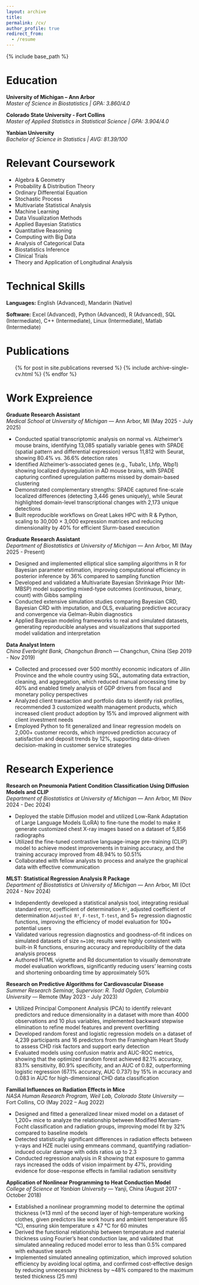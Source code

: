 ```yaml
---
layout: archive
title:
permalink: /cv/
author_profile: true
redirect_from:
  - /resume
---
```


{% include base_path %}

Education
======
**University of Michigan – Ann Arbor**  
*Master of Science in Biostatistics | GPA: 3.860/4.0*

**Colorado State University - Fort Collins**  
*Master of Applied Statistics in Statistical Science | GPA: 3.904/4.0*

**Yanbian University**  
*Bachelor of Science in Statistics | AVG: 81.39/100*

Relevant Coursework
======
* Algebra & Geometry
* Probability & Distribution Theory
* Ordinary Differential Equation
* Stochastic Process
* Multivariate Statistical Analysis
* Machine Learning
* Data Visualization Methods
* Applied Bayesian Statistics
* Quantitative Reasoning
* Computing with Big Data
* Analysis of Categorical Data
* Biostatistics Inference
* Clinical Trials
* Theory and Application of Longitudinal Analysis

Technical Skills
======
**Languages:** English (Advanced), Mandarin (Native)

**Software:** Excel (Advanced), Python (Advanced), R (Advanced), SQL (Intermediate), C++ (Intermediate), Linux (Intermediate), Matlab (Intermediate)

Publications
======
  <ul>{% for post in site.publications reversed %}
    {% include archive-single-cv.html %}
  {% endfor %}</ul>
  
Work Expreience
======

**Graduate Research Assistant**  
_Medical School at University of Michigan_ — Ann Arbor, MI (May 2025 - July 2025)
- Conducted spatial transcriptomic analysis on normal vs. Alzheimer’s mouse brains, identifying 13,085 spatially variable genes with SPADE (spatial pattern and differential expression) versus 11,812 with Seurat, showing 80.4% vs. 36.6% detection rates
- Identified Alzheimer’s-associated genes (e.g., Tuba1c, Lhfp, Wbp1) showing localized dysregulation in AD mouse brains, with SPADE capturing confined upregulation patterns missed by domain-based clustering
- Demonstrated complementary strengths: SPADE captured fine-scale localized differences (detecting 3,446 genes uniquely), while Seurat highlighted domain-level transcriptional changes with 2,173 unique detections  
- Built reproducible workflows on Great Lakes HPC with R & Python, scaling to 30,000 × 3,000 expression matrices and reducing dimensionality by 40% for efficient Slurm-based execution

**Graduate Research Assistant**  
_Department of Biostatistics at University of Michigan_ — Ann Arbor, MI (May 2025 - Present)
- Designed and implemented elliptical slice sampling algorithms in R for Bayesian parameter estimation, improving computational efficiency in posterior inference by 36\% compared to sampling function
- Developed and validated a Multivariate Bayesian Shrinkage Prior (Mt-MBSP) model supporting mixed-type outcomes (continuous, binary, count) with Gibbs sampling  
- Conducted extensive simulation studies comparing Bayesian CRD, Bayesian CRD with imputation, and OLS, evaluating predictive accuracy and convergence via Gelman-Rubin diagnostics
- Applied Bayesian modeling frameworks to real and simulated datasets, generating reproducible analyses and visualizations that supported model validation and interpretation

**Data Analyst Intern**  
_China Everbright Bank, Changchun Branch_ — Changchun, China (Sep 2019 - Nov 2019)
- Collected and processed over 500 monthly economic indicators of Jilin Province and the whole country using SQL, automating data extraction, cleaning, and aggregation, which reduced manual processing time by 40% and enabled timely analysis of GDP drivers from fiscal and monetary policy perspectives
- Analyzed client transaction and portfolio data to identify risk profiles, recommended 3 customized wealth management products, which increased client product adoption by 15% and improved alignment with client investment needs  
- Employed Python to fit generalized and linear regression models on 2,000+ customer records, which improved prediction accuracy of satisfaction and deposit trends by 12%, supporting data-driven decision-making in customer service strategies
  
Research Experience
======

**Research on Pneumonia Patient Condition Classification Using Diffusion Models and CLIP**  
_Department of Biostatistics at University of Michigan_ — Ann Arbor, MI (Nov 2024 - Dec 2024)
- Deployed the stable Diffusion model and utilized Low-Rank Adaptation of Large Language Models (LoRA) to fine-tune the model to make it generate customized chest X-ray images based on a dataset of 5,856 radiographs
- Utilized the fine-tuned contrastive language-image pre-training (CLIP) model to achieve modest improvements in training accuracy, and the training accuracy improved from 48.94% to 50.51% 
- Collaborated with fellow analysts to process and analyze the graphical data with effective communication

**MLST: Statistical Regression Analysis R Package**  
_Department of Biostatistics at University of Michigan_ — Ann Arbor, MI (Oct 2024 - Nov 2024)
- Independently developed a statistical analysis tool, integrating residual standard error, coefficient of determination `R²`, adjusted coefficient of determination `Adjusted R²`, `F-test`, `T-test`, and 5+ regression diagnostic functions, improving the efficiency of model evaluation for 100+ potential users
- Validated various regression diagnostics and goodness-of-fit indices on simulated datasets of size `n=100`; results were highly consistent with built-in R functions, ensuring accuracy and reproducibility of the data analysis process 
- Authored HTML vignette and Rd documentation to visually demonstrate model evaluation workflows, significantly reducing users’ learning costs and shortening onboarding time by approximately 50%

**Research on Predictive Algorithms for Cardiovascular Disease**  
_Summer Research Seminar, Supervisor: R. Todd Ogden, Columbia University_ — Remote (May 2023 - July 2023)
- Utilized Principal Component Analysis (PCA) to identify relevant predictors and reduce dimensionality in a dataset with more than 4000 observations and 10 plus variables, implemented backward stepwise elimination to refine model features and prevent overfitting
- Developed random forest and logistic regression models on a dataset of 4,239 participants and 16 predictors from the Framingham Heart Study to assess CHD risk factors and support early detection  
- Evaluated models using confusion matrix and AUC-ROC metrics, showing that the optimized random forest achieved 82.1% accuracy, 83.1% sensitivity, 80.9% specificity, and an AUC of 0.82, outperforming logistic regression (67.1% accuracy, AUC 0.737) by 15% in accuracy and 0.083 in AUC for high-dimensional CHD data classification

**Familial Influences on Radiation Effects in Mice**  
_NASA Human Research Program, Weil Lab, Colorado State University_ — Fort Collins, CO (May 2022 – Aug 2022)
- Designed and fitted a generalized linear mixed model on a dataset of 1,200+ mice to analyze the relationship between Modified Merriam-Focht classification and radiation groups, improving model fit by 32% compared to baseline models
- Detected statistically significant differences in radiation effects between γ-rays and HZE nuclei using emmeans command, quantifying radiation-induced ocular damage with odds ratios up to 2.3  
- Conducted regression analysis in R showing that exposure to gamma rays increased the odds of vision impairment by 47%, providing evidence for dose-response effects in familial radiation sensitivity

**Application of Nonlinear Programming to Heat Conduction Model**  
_College of Science at Yanbian University_ — Yanji, China (August 2017 - October 2018)
- Established a nonlinear programming model to determine the optimal thickness (≈13 mm) of the second layer of high-temperature working clothes, given predictors like work hours and ambient temperature (65 °C), ensuring skin temperature ≤ 47 °C for 60 minutes
- Derived the functional relationship between temperature and material thickness using Fourier’s heat conduction law, and validated that simulated annealing reduced model error to less than 0.5% compared with exhaustive search  
- Implemented simulated annealing optimization, which improved solution efficiency by avoiding local optima, and confirmed cost-effective design by reducing unnecessary thickness by ~48% compared to the maximum tested thickness (25 mm)
